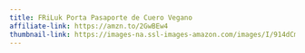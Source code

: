 ```yaml
---
title: FRiLuk Porta Pasaporte de Cuero Vegano
affiliate-link: https://amzn.to/2GwBEw4
thumbnail-link: https://images-na.ssl-images-amazon.com/images/I/914dCmRwGSL._SX522_.jpg
---
```

